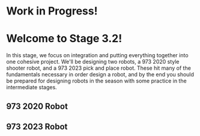 # Work in Progress!

# Welcome to Stage 3.2!

In this stage, we focus on integration and putting everything together into one cohesive project. We'll be designing two robots, a 973 2020 style shooter robot, and a 973 2023 pick and place robot. These hit many of the fundamentals necessary in order design a robot, and by the end you should be prepared for designing robots in the season with some practice in the intermediate stages. 


## 973 2020 Robot 




## 973 2023 Robot 



